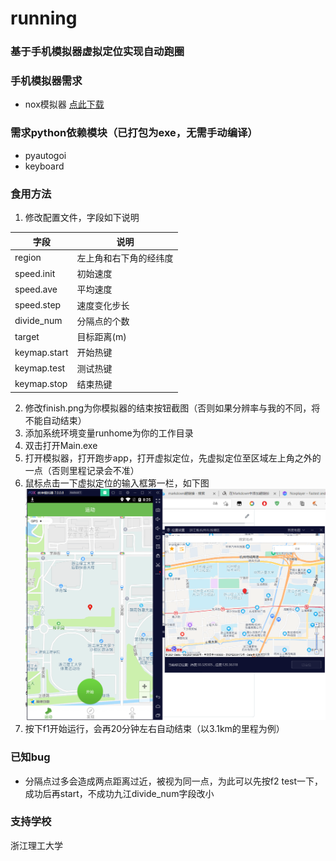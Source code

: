 # running
### 基于手机模拟器虚拟定位实现自动跑圈
### 手机模拟器需求
- nox模拟器 [点此下载](https://www.bignox.com/en/download/fullPackage?beta)
### 需求python依赖模块（已打包为exe，无需手动编译）
- pyautogoi
- keyboard
### 食用方法
1. 修改配置文件，字段如下说明

|  字段   | 说明  |
|  ----  | ----  |
| region  | 左上角和右下角的经纬度 |
| speed.init  | 初始速度 |
| speed.ave  | 平均速度 |
| speed.step  | 速度变化步长 |
| divide_num  | 分隔点的个数 |
| target  | 目标距离(m) |
| keymap.start  | 开始热键 |
| keymap.test  | 测试热键 |
| keymap.stop  | 结束热键 |

2. 修改finish.png为你模拟器的结束按钮截图（否则如果分辨率与我的不同，将不能自动结束）
3. 添加系统环境变量runhome为你的工作目录
4. 双击打开Main.exe
5. 打开模拟器，打开跑步app，打开虚拟定位，先虚拟定位至区域左上角之外的一点（否则里程记录会不准）
6. 鼠标点击一下虚拟定位的输入框第一栏，如下图
![image](1.png)
7. 按下f1开始运行，会再20分钟左右自动结束（以3.1km的里程为例）
### 已知bug
- 分隔点过多会造成两点距离过近，被视为同一点，为此可以先按f2 test一下，成功后再start，不成功九江divide_num字段改小
### 支持学校
浙江理工大学
